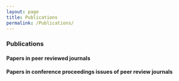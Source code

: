 ```yaml
---
layout: page
title: Publications
permalink: /Publications/
---
```


### Publications

#### Papers in peer reviewed journals

#### Papers in conference proceedings issues of peer review journals


